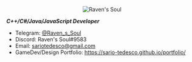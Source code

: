 <!-- ### Raven's Soul -->
<!-- ** Raven's Soul ** -->
<p align="center">
   <img src="" alt="Raven's Soul"/>
</p>

***C++/C#/Java/JavaScript Developer***
<!--
- About: 
- Blog: -->
- Telegram: [@Raven_s_Soul](https://t.me/Raven_s_Soul) 
- Discord: Raven's Soul#9583
- Email: [sariotedesco@gmail.com](mailto:sariotedesco@gmail.com)
- GameDev/Design Portfolio: https://sario-tedesco.github.io/portfolio/



